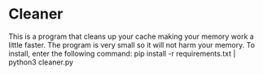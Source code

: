 # Cleaner
This is a program that cleans up your cache making your memory work a little faster. The program is very small so it will not harm your memory.
To install, enter the following command: pip install -r requirements.txt | python3 cleaner.py
